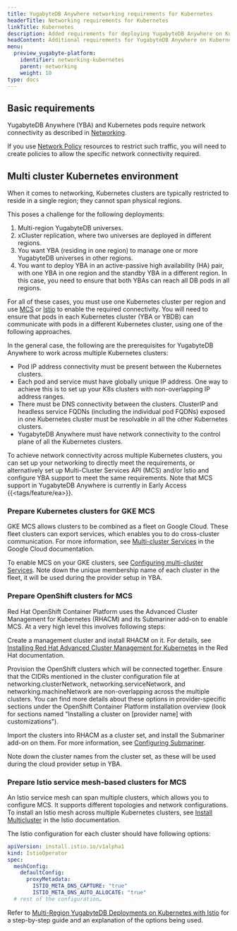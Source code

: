 ```yaml
---
title: YugabyteDB Anywhere networking requirements for Kubernetes
headerTitle: Networking requirements for Kubernetes
linkTitle: Kubernetes
description: Added requirements for deploying YugabyteDB Anywhere on Kubernetes.
headContent: Additional requirements for YugabyteDB Anywhere on Kubernetes
menu:
  preview_yugabyte-platform:
    identifier: networking-kubernetes
    parent: networking
    weight: 10
type: docs
---
```


## Basic requirements

YugabyteDB Anywhere (YBA) and Kubernetes pods require network connectivity as described in [Networking](../networking/).

If you use [Network Policy](https://kubernetes.io/docs/concepts/services-networking/network-policies/) resources to restrict such traffic, you will need to create policies to allow the specific network connectivity required.

## Multi cluster Kubernetes environment

When it comes to networking, Kubernetes clusters are typically restricted to reside in a single region; they cannot span physical regions.

This poses a challenge for the following deployments:

1. Multi-region YugabyteDB universes.
1. xCluster replication, where two universes are deployed in different regions.
1. You want YBA (residing in one region) to manage one or more YugabyteDB universes in other regions.
1. You want to deploy YBA in an active-passive high availability (HA) pair, with one YBA in one region and the standby YBA in a different region. In this case, you need to ensure that both YBAs can reach all DB pods in all regions.

For all of these cases, you must use one Kubernetes cluster per region and use [MCS](https://multicluster.sigs.k8s.io/concepts/multicluster-services-api/) or [Istio](https://istio.io/) to enable the required connectivity. You will need to ensure that pods in each Kubernetes cluster (YBA or YBDB) can communicate with pods in a different Kubernetes cluster, using one of the following approaches.

In the general case, the following are the prerequisites for YugabyteDB Anywhere to work across multiple Kubernetes clusters:

- Pod IP address connectivity must be present between the Kubernetes clusters.
- Each pod and service must have globally unique IP address. One way to achieve this is to set up your K8s clusters with non-overlapping IP address ranges.
- There must be DNS connectivity between the clusters. ClusterIP and headless service FQDNs (including the individual pod FQDNs) exposed in one Kubernetes cluster must be resolvable in all the other Kubernetes clusters.
- YugabyteDB Anywhere must have network connectivity to the control plane of all the Kubernetes clusters.

To achieve network connectivity across multiple Kubernetes clusters, you can set up your networking to directly meet the requirements, or alternatively set up Multi-Cluster Services API (MCS) and/or Istio and configure YBA support to meet the same requirements. Note that MCS support in YugabyteDB Anywhere is currently in Early Access {{<tags/feature/ea>}}.

### Prepare Kubernetes clusters for GKE MCS

GKE MCS allows clusters to be combined as a fleet on Google Cloud. These fleet clusters can export services, which enables you to do cross-cluster communication. For more information, see [Multi-cluster Services](https://cloud.google.com/kubernetes-engine/docs/concepts/multi-cluster-services) in the Google Cloud documentation.

To enable MCS on your GKE clusters, see [Configuring multi-cluster Services](https://cloud.google.com/kubernetes-engine/docs/how-to/multi-cluster-services). Note down the unique membership name of each cluster in the fleet, it will be used during the provider setup in YBA.

### Prepare OpenShift clusters for MCS

Red Hat OpenShift Container Platform uses the Advanced Cluster Management for Kubernetes (RHACM) and its Submariner add-on to enable MCS. At a very high level this involves following steps:

Create a management cluster and install RHACM on it. For details, see [Installing Red Hat Advanced Cluster Management for Kubernetes](https://access.redhat.com/documentation/en-us/red_hat_advanced_cluster_management_for_kubernetes/2.1/html/install/installing) in the Red Hat documentation.

Provision the OpenShift clusters which will be connected together. Ensure that the CIDRs mentioned in the cluster configuration file at networking.clusterNetwork, networking.serviceNetwork, and networking.machineNetwork are non-overlapping across the multiple clusters. You can find more details about these options in provider-specific sections under the OpenShift Container Platform installation overview (look for sections named "Installing a cluster on [provider name] with customizations").

Import the clusters into RHACM as a cluster set, and install the Submariner add-on on them. For more information, see [Configuring Submariner](https://access.redhat.com/documentation/en-us/red_hat_advanced_cluster_management_for_kubernetes/2.7/html/add-ons/add-ons-overview#configuring-submariner).

Note down the cluster names from the cluster set, as these will be used during the cloud provider setup in YBA.

### Prepare Istio service mesh-based clusters for MCS

An Istio service mesh can span multiple clusters, which allows you to configure MCS. It supports different topologies and network configurations. To install an Istio mesh across multiple Kubernetes clusters, see [Install Multicluster](https://istio.io/latest/docs/setup/install/multicluster/) in the Istio documentation.

The Istio configuration for each cluster should have following options:

```yaml
apiVersion: install.istio.io/v1alpha1
kind: IstioOperator
spec:
  meshConfig:
    defaultConfig:
      proxyMetadata:
        ISTIO_META_DNS_CAPTURE: "true"
        ISTIO_META_DNS_AUTO_ALLOCATE: "true"
  # rest of the configuration…
```

Refer to [Multi-Region YugabyteDB Deployments on Kubernetes with Istio](https://www.yugabyte.com/blog/multi-region-yugabytedb-deployments-on-kubernetes-with-istio/) for a step-by-step guide and an explanation of the options being used.

